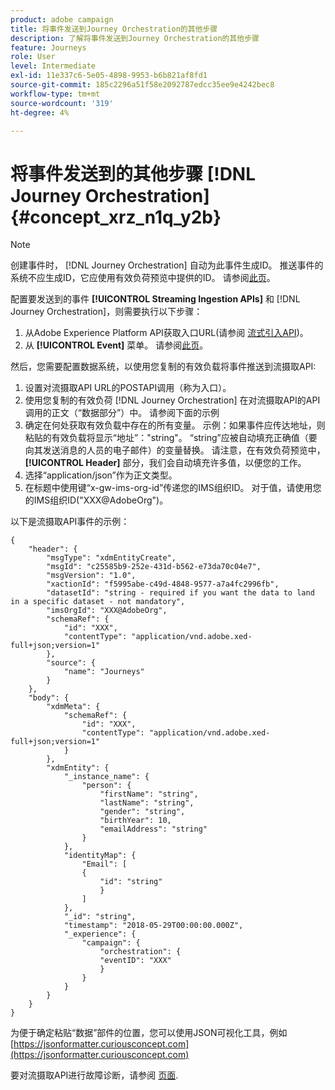 ```yaml
---
product: adobe campaign
title: 将事件发送到Journey Orchestration的其他步骤
description: 了解将事件发送到Journey Orchestration的其他步骤
feature: Journeys
role: User
level: Intermediate
exl-id: 11e337c6-5e05-4898-9953-b6b821af8fd1
source-git-commit: 185c2296a51f58e2092787edcc35ee9e4242bec8
workflow-type: tm+mt
source-wordcount: '319'
ht-degree: 4%

---
```


# 将事件发送到的其他步骤 [!DNL Journey Orchestration] {#concept_xrz_n1q_y2b}

>[!NOTE]
>
>创建事件时， [!DNL Journey Orchestration] 自动为此事件生成ID。 推送事件的系统不应生成ID，它应使用有效负荷预览中提供的ID。 请参阅[此页](../event/previewing-the-payload.md)。

配置要发送到的事件 **[!UICONTROL Streaming Ingestion APIs]** 和 [!DNL Journey Orchestration]，则需要执行以下步骤：

1. 从Adobe Experience Platform API获取入口URL(请参阅 [流式引入API](https://experienceleague.adobe.com/docs/experience-platform/ingestion/streaming/overview.html?lang=zh-Hans))。
1. 从 **[!UICONTROL Event]** 菜单。 请参阅[此页](../event/defining-the-payload-fields.md)。

然后，您需要配置数据系统，以使用您复制的有效负载将事件推送到流摄取API:

1. 设置对流摄取API URL的POSTAPI调用（称为入口）。
1. 使用您复制的有效负荷 [!DNL Journey Orchestration] 在对流摄取API的API调用的正文（“数据部分”）中。 请参阅下面的示例
1. 确定在何处获取有效负载中存在的所有变量。 示例：如果事件应传达地址，则粘贴的有效负载将显示“地址”：&quot;string&quot;。 “string”应被自动填充正确值（要向其发送消息的人员的电子邮件）的变量替换。 请注意，在有效负荷预览中， **[!UICONTROL Header]** 部分，我们会自动填充许多值，以便您的工作。
1. 选择“application/json”作为正文类型。
1. 在标题中使用键“x-gw-ims-org-id”传递您的IMS组织ID。 对于值，请使用您的IMS组织ID(&quot;XXX@AdobeOrg&quot;)。

以下是流摄取API事件的示例：

```
{
    "header": {
        "msgType": "xdmEntityCreate",
        "msgId": "c25585b9-252e-431d-b562-e73da70c04e7",
        "msgVersion": "1.0",
        "xactionId": "f5995abe-c49d-4848-9577-a7a4fc2996fb",
        "datasetId": "string - required if you want the data to land in a specific dataset - not mandatory",
        "imsOrgId": "XXX@AdobeOrg",
        "schemaRef": {
            "id": "XXX",
            "contentType": "application/vnd.adobe.xed-full+json;version=1"
        },
        "source": {
            "name": "Journeys"
        }
    },
    "body": {
        "xdmMeta": {
            "schemaRef": {
                "id": "XXX",
                "contentType": "application/vnd.adobe.xed-full+json;version=1"
            }
        },
        "xdmEntity": {
            "_instance_name": {
                "person": {
                    "firstName": "string",
                    "lastName": "string",
                    "gender": "string",
                    "birthYear": 10,
                    "emailAddress": "string"
                }
            },
            "identityMap": {
                "Email": [
                {
                    "id": "string"
                    }
                ]
            },
            "_id": "string",
            "timestamp": "2018-05-29T00:00:00.000Z",
            "_experience": {
                "campaign": {
                    "orchestration": {
                    "eventID": "XXX"
                    }
                }
            }
        }
    }
}
```

为便于确定粘贴“数据”部件的位置，您可以使用JSON可视化工具，例如 [https://jsonformatter.curiousconcept.com](https://jsonformatter.curiousconcept.com)

要对流摄取API进行故障诊断，请参阅 [页面](https://experienceleague.adobe.com/docs/experience-platform/ingestion/streaming/troubleshooting.html).

